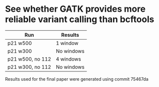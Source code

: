 # See whether GATK provides more reliable variant calling than bcftools

|        Run       |  Results   |
|------------------|------------|
|     p21 w500     |  1 window  | (same with new iteration of pipeline)
|     p21 w300     | No windows |
| p21 w500, no 112 |  4 windows |
| p21 w300, no 112 | No windows |

Results used for the final paper were generated using commit 75467da

